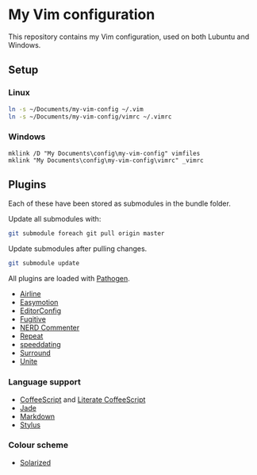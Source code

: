 # My Vim configuration

This repository contains my Vim configuration, used on both Lubuntu and
Windows.


## Setup

### Linux

```bash
ln -s ~/Documents/my-vim-config ~/.vim
ln -s ~/Documents/my-vim-config/vimrc ~/.vimrc
```


### Windows

```
mklink /D "My Documents\config\my-vim-config" vimfiles
mklink "My Documents\config\my-vim-config\vimrc" _vimrc
```


## Plugins

Each of these have been stored as submodules in the bundle folder.

Update all submodules with:

```bash
git submodule foreach git pull origin master
```

Update submodules after pulling changes.

```bash
git submodule update
```

All plugins are loaded with
[Pathogen](https://github.com/tpope/vim-pathogen).

- [Airline](https://github.com/bling/vim-airline)
- [Easymotion](https://github.com/Lokaltog/vim-easymotion)
- [EditorConfig](https://github.com/editorconfig/editorconfig-vim)
- [Fugitive](https://github.com/tpope/vim-fugitive)
- [NERD Commenter](https://github.com/scrooloose/nerdcommenter)
- [Repeat](https://github.com/tpope/vim-repeat)
- [speeddating](https://github.com/tpope/vim-speeddating)
- [Surround](https://github.com/tpope/vim-surround)
- [Unite](https://github.com/Shougo/unite.vim)


### Language support

- [CoffeeScript](https://github.com/kchmck/vim-coffee-script) and
  [Literate CoffeeScript](https://github.com/mintplant/vim-literate-coffeescript)
- [Jade](https://github.com/digitaltoad/vim-jade)
- [Markdown](https://github.com/tpope/vim-markdown)
- [Stylus](https://github.com/wavded/vim-stylus)


### Colour scheme

- [Solarized](https://github.com/altercation/solarized)
